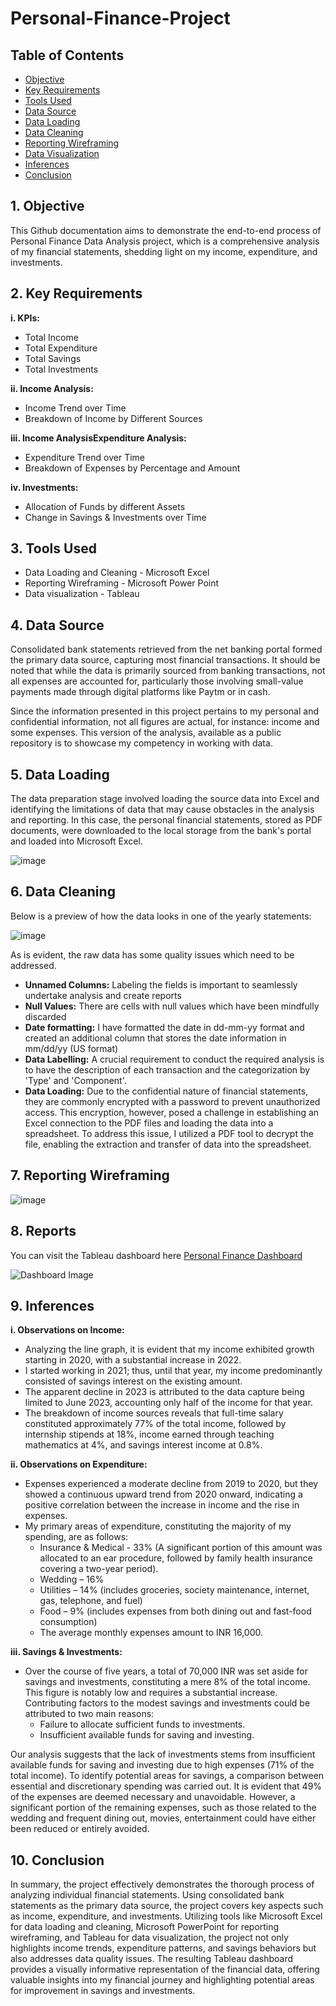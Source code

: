 # Personal-Finance-Project

## Table of Contents
- [Objective](#Objective)
- [Key Requirements](#key-requirements)
- [Tools Used](#tools-used)
- [Data Source](#data-source)
- [Data Loading](#data-loading)
- [Data Cleaning](#data-cleaning)
- [Reporting Wireframing](#reporting-wireframing)
- [Data Visualization](#Dashborad)
- [Inferences](#Inferences)
- [Conclusion](#conclusion)

## 1. Objective
This Github documentation aims to demonstrate the end-to-end process of Personal Finance Data Analysis project, which is a comprehensive analysis of my financial statements, shedding light on my income, expenditure, and investments.

## 2. Key Requirements
**i. KPIs:**
   - Total Income
   - Total Expenditure
   - Total Savings
   - Total Investments

**ii. Income Analysis:**
   - Income Trend over Time
   - Breakdown of Income by Different Sources

**iii. Income AnalysisExpenditure Analysis:**
   - Expenditure Trend over Time
   - Breakdown of Expenses by Percentage and Amount

**iv. Investments:**
   - Allocation of Funds by different Assets
   - Change in Savings & Investments over Time

## 3. Tools Used
- Data Loading and Cleaning - Microsoft Excel
- Reporting Wireframing - Microsoft Power Point
- Data visualization - Tableau

## 4. Data Source
Consolidated bank statements retrieved from the net banking portal formed the primary data source, capturing most financial transactions. It should be noted that while the data is primarily sourced from banking transactions, not all expenses are accounted for, particularly those involving small-value payments made through digital platforms like Paytm or in cash.

Since the information presented in this project pertains to my personal and confidential information, not all figures are actual, for instance: income and some expenses. This version of the analysis, available as a public repository is to showcase my competency in working with data.

## 5. Data Loading
The data preparation stage involved loading the source data into Excel and identifying the limitations of data that may cause obstacles in the analysis and reporting. 
In this case, the personal financial statements, stored as PDF documents, were downloaded to the local storage from the bank's portal and loaded into Microsoft Excel.

![image](https://github.com/tusharkalal20/Personal-Finance-Project/assets/67863411/12b1fd6b-c157-47ee-85bb-9a516ee595a7)


## 6. Data Cleaning
Below is a preview of how the data looks in one of the yearly statements:

![image](https://github.com/tusharkalal20/Personal-Finance-Project/assets/67863411/7bef3b28-7e3e-467c-8c02-4db361e40386)


As is evident, the raw data has some quality issues which need to be addressed.
- **Unnamed Columns:** Labeling the fields is important to seamlessly undertake analysis and create reports 
- **Null Values:** There are cells with null values which have been mindfully discarded
- **Date formatting:** I have formatted the date in dd-mm-yy format and created an additional column that stores the date information in mm/dd/yy (US format)
- **Data Labelling:** A crucial requirement to conduct the required analysis is to have the description of each transaction and the categorization by 'Type' and 'Component'.
- **Data Loading:** Due to the confidential nature of financial statements, they are commonly encrypted with a password to prevent unauthorized access. This encryption, however, posed a challenge in establishing an Excel connection to the PDF files and loading the data into a spreadsheet. To address this issue, I utilized a PDF tool to decrypt the file, enabling the extraction and transfer of data into the spreadsheet.

## 7. Reporting Wireframing

![image](https://github.com/tusharkalal20/Personal-Finance-Analysis/assets/67863411/0136d925-7e47-4045-b2e6-19c466be02fe)


## 8. Reports
You can visit the Tableau dashboard here [Personal Finance Dashboard](https://public.tableau.com/app/profile/tushar.kalal/viz/PersonalFinanceDashboard2/Dashboard)

![Dashboard Image](https://github.com/tusharkalal20/Personal-Finance-Project/assets/67863411/0a789ea5-4049-4a2e-a19f-61906e32e84a)



## 9. Inferences
**i. Observations on Income:**
- Analyzing the line graph, it is evident that my income exhibited growth starting in 2020, with a substantial increase in 2022.
- I started working in 2021; thus, until that year, my income predominantly consisted of savings interest on the existing amount.
- The apparent decline in 2023 is attributed to the data capture being limited to June 2023, accounting only half of the income for that year.
- The breakdown of income sources reveals that full-time salary constituted approximately 77% of the total income, followed by internship stipends at 18%, income earned through teaching mathematics at 4%, and savings interest income at 0.8%.


**ii. Observations on Expenditure:**
- Expenses experienced a moderate decline from 2019 to 2020, but they showed a continuous upward trend from 2020 onward, indicating a positive correlation between the increase in income and the rise in expenses.
- My primary areas of expenditure, constituting the majority of my spending, are as follows:
   - Insurance & Medical - 33% (A significant portion of this amount was allocated to an ear procedure, followed by family health insurance covering a two-year period).
   - Wedding – 16%
   - Utilities – 14% (includes groceries, society maintenance, internet, gas, telephone, and fuel)
   - Food – 9% (includes expenses from both dining out and fast-food consumption)
   - The average monthly expenses amount to INR 16,000.

**iii. Savings & Investments:**
   - Over the course of five years, a total of 70,000 INR was set aside for savings and investments, constituting a mere 8% of the total income. This figure is notably low and requires a substantial increase. Contributing factors to the modest savings and investments could be attributed to two main reasons:
      - Failure to allocate sufficient funds to investments.
      - Insufficient available funds for saving and investing.
      
Our analysis suggests that the lack of investments stems from insufficient available funds for saving and investing due to high expenses (71% of the total income). To identify potential areas for savings, a comparison between essential and discretionary spending was carried out. It is evident that 49% of the expenses are deemed necessary and unavoidable. However, a significant portion of the remaining expenses, such as those related to the wedding and frequent dining out, movies, entertainment could have either been reduced or entirely avoided.

## 10. Conclusion
In summary, the project effectively demonstrates the thorough process of analyzing individual financial statements. Using consolidated bank statements as the primary data source, the project covers key aspects such as income, expenditure, and investments. Utilizing tools like Microsoft Excel for data loading and cleaning, Microsoft PowerPoint for reporting wireframing, and Tableau for data visualization, the project not only highlights income trends, expenditure patterns, and savings behaviors but also addresses data quality issues. The resulting Tableau dashboard provides a visually informative representation of the financial data, offering valuable insights into my financial journey and highlighting potential areas for improvement in savings and investments.

